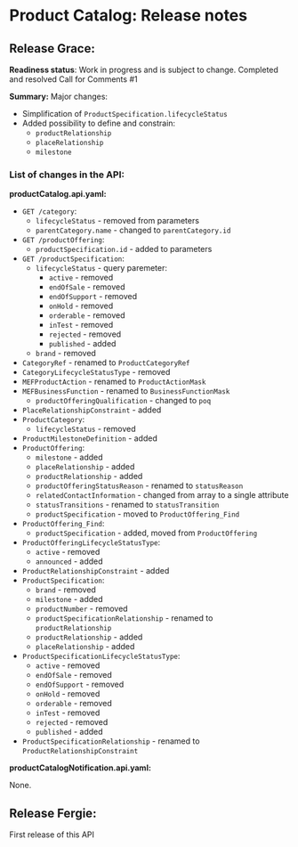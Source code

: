 # Product Catalog: Release notes

## Release Grace:

**Readiness status**: Work in progress and is subject to change. Completed and
resolved Call for Comments #1

**Summary:** Major changes:

- Simplification of `ProductSpecification.lifecycleStatus`
- Added possibility to define and constrain:
  - `productRelationship`
  - `placeRelationship`
  - `milestone`

### List of changes in the API:

**productCatalog.api.yaml:**

- `GET /category`:
  - `lifecycleStatus` - removed from parameters
  - `parentCategory.name` - changed to `parentCategory.id`
- `GET /productOffering`:
  - `productSpecification.id` - added to parameters
- `GET /productSpecification`:
  - `lifecycleStatus` - query paremeter:
    - `active` - removed
    - `endOfSale` - removed
    - `endOfSupport` - removed
    - `onHold` - removed
    - `orderable` - removed
    - `inTest` - removed
    - `rejected` - removed
    - `published` - added
  - `brand` - removed
- `CategoryRef` - renamed to `ProductCategoryRef`
- `CategoryLifecycleStatusType` - removed
- `MEFProductAction` - renamed to `ProductActionMask`
- `MEFBusinessFunction` - renamed to `BusinessFunctionMask`
  - `productOfferingQualification` - changed to `poq`
- `PlaceRelationshipConstraint` - added
- `ProductCategory`:
  - `lifecycleStatus` - removed
- `ProductMilestoneDefinition` - added
- `ProductOffering`:
  - `milestone` - added
  - `placeRelationship` - added
  - `productRelationship` - added
  - `productOfferingStatusReason` - renamed to `statusReason`
  - `relatedContactInformation` - changed from array to a single attribute
  - `statusTransitions` - renamed to `statusTransition`
  - `productSpecification` - moved to `ProductOffering_Find`
- `ProductOffering_Find`:
  - `productSpecification` - added, moved from `ProductOffering`
- `ProductOfferingLifecycleStatusType`:
  - `active` - removed
  - `announced` - added
- `ProductRelationshipConstraint` - added
- `ProductSpecification`:
  - `brand` - removed
  - `milestone` - added
  - `productNumber` - removed
  - `productSpecificationRelationship` - renamed to `productRelationship`
  - `productRelationship` - added
  - `placeRelationship` - added
- `ProductSpecificationLifecycleStatusType`:
  - `active` - removed
  - `endOfSale` - removed
  - `endOfSupport` - removed
  - `onHold` - removed
  - `orderable` - removed
  - `inTest` - removed
  - `rejected` - removed
  - `published` - added
- `ProductSpecificationRelationship` - renamed to
  `ProductRelationshipConstraint`

**productCatalogNotification.api.yaml:**

None.

## Release Fergie:

First release of this API
